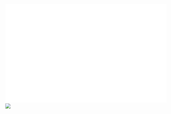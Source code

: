 <a href="https://github.com/susanamadriz"><img src="https://github.com/susanamadriz/susanamadriz/blob/main/sjuan-ma.svg" alt="sjuan-ma's 42 stats" /></a>
<img src="https://pbs.twimg.com/profile_images/1330961591454617601/v4SL-rva_400x400.jpg" />
